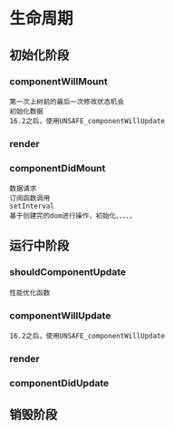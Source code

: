 # 生命周期
## 初始化阶段
### componentWillMount
    第一次上树前的最后一次修改状态机会  
    初始化数据
    16.2之后，使用UNSAFE_componentWillUpdate
### render
### componentDidMount
    数据请求  
    订阅函数调用
    setInterval
    基于创建完的dom进行操作，初始化、、、、、
## 运行中阶段
### shouldComponentUpdate
    性能优化函数
### componentWillUpdate
    16.2之后，使用UNSAFE_componentWillUpdate
### render 
### componentDidUpdate
## 销毁阶段
